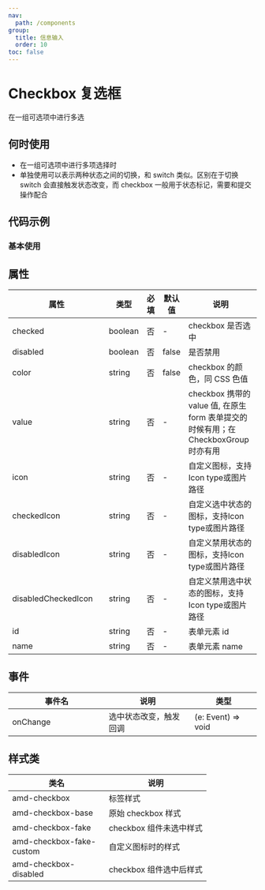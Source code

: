 ```yaml
---
nav:
  path: /components
group:
  title: 信息输入
  order: 10
toc: false
---
```


# Checkbox 复选框
在一组可选项中进行多选
## 何时使用
- 在一组可选项中进行多项选择时
- 单独使用可以表示两种状态之间的切换，和 switch 类似。区别在于切换 switch 会直接触发状态改变，而 checkbox 一般用于状态标记，需要和提交操作配合


## 代码示例

### 基本使用
<code src='../../demo/pages/Checkbox'></code>



## 属性
    
| 属性 | 类型 | 必填 | 默认值 | 说明 |
| -----|-----|-----|-----|----- |
| checked | boolean | 否 | - | checkbox 是否选中 |
| disabled | boolean | 否 | false | 是否禁用 |
| color | string | 否 | false | checkbox 的颜色，同 CSS 色值 |
| value | string | 否 | - | checkbox 携带的 value 值, 在原生 form 表单提交的时候有用；在 CheckboxGroup 时亦有用 |
| icon | string | 否 | - | 自定义图标，支持Icon type或图片路径 |
| checkedIcon | string | 否 | - | 自定义选中状态的图标，支持Icon type或图片路径 |
| disabledIcon | string | 否 | - | 自定义禁用状态的图标，支持Icon type或图片路径 |
| disabledCheckedIcon | string | 否 | - | 自定义禁用选中状态的图标，支持Icon type或图片路径 |
| id | string | 否 | - | 表单元素 id |
| name | string | 否 | - | 表单元素 name |



## 事件
| 事件名 | 说明 | 类型 |
| -----|-----|-----|
| onChange | 选中状态改变，触发回调 | (e: Event) => void|

## 样式类
| 类名 | 说明 |
| -----|-----|
| amd-checkbox | 标签样式 |
| amd-checkbox-base | 原始 checkbox 样式 |
| amd-checkbox-fake | checkbox 组件未选中样式 |
| amd-checkbox-fake-custom | 自定义图标时的样式 |
| amd-checkbox-disabled | checkbox 组件选中后样式 |

<style> 
table th:first-of-type { width: 180px; } 
.__dumi-default-layout-content article table:first-of-type th:nth-of-type(2)  {
    width: 140px
} 
.__dumi-default-layout-content article table:first-of-type th:nth-of-type(3)  {
    width: 30px
} 
.__dumi-default-layout-content article table:first-of-type th:nth-of-type(4)  {
    width: 50px
} 
</style> 